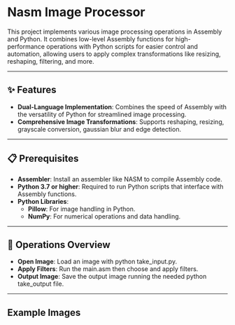 # Nasm Image Processor

This project implements various image processing operations in Assembly and Python. It combines low-level Assembly functions for high-performance operations with Python scripts for easier control and automation, allowing users to apply complex transformations like resizing, reshaping, filtering, and more.

---

## ✨ Features

- **Dual-Language Implementation**: Combines the speed of Assembly with the versatility of Python for streamlined image processing.
- **Comprehensive Image Transformations**: Supports reshaping, resizing, grayscale conversion, gaussian blur and edge detection.

---

## 📋 Prerequisites

- **Assembler**: Install an assembler like NASM to compile Assembly code.
- **Python 3.7 or higher**: Required to run Python scripts that interface with Assembly functions.
- **Python Libraries**:
  - **Pillow**: For image handling in Python.
  - **NumPy**: For numerical operations and data handling.

---

## 🔧 Operations Overview

- **Open Image**: Load an image with python take_input.py.
- **Apply Filters**: Run the main.asm then choose and apply filters.
- **Output Image**: Save the output image running the needed python take_output file.

---

## Example Images
